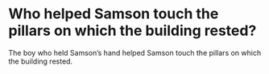 # Who helped Samson touch the pillars on which the building rested?

The boy who held Samson’s hand helped Samson touch the pillars on which the building rested.
